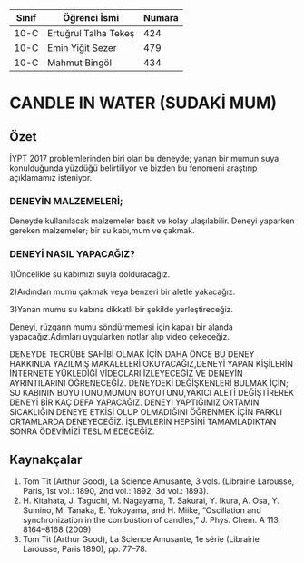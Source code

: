 



Sınıf | Öğrenci İsmi  | Numara
-------|----------------|--------
10-C   | Ertuğrul Talha Tekeş | 424
10-C   | Emin Yiğit Sezer | 479
10-C   | Mahmut Bingöl | 434

#  CANDLE IN WATER (SUDAKİ MUM)
## Özet
  İYPT 2017 problemlerinden biri olan bu deneyde; yanan bir mumun suya konulduğunda yüzdüğü belirtiliyor ve bizden bu fenomeni araştırıp açıklamamız isteniyor.

### DENEYİN MALZEMELERİ;
   Deneyde kullanılacak malzemeler basit ve kolay ulaşılabilir.
   Deneyi yaparken gereken malzemeler; bir su kabı,mum ve çakmak.

### DENEYİ NASIL YAPACAĞIZ?
  1)Öncelikle su kabımızı suyla dolduracağız.
  
  2)Ardından mumu çakmak veya benzeri bir aletle yakacağız.
  
  3)Yanan mumu su kabına dikkatli bir şekilde yerleştireceğiz.

Deneyi, rüzgarın mumu söndürmemesi için kapalı bir alanda yapacağız.Adımları uygularken notlar alıp video çekeceğiz.
 
 DENEYDE TECRÜBE SAHİBİ OLMAK İÇİN DAHA ÖNCE BU DENEY HAKKINDA YAZILMIŞ MAKALELERİ OKUYACAĞIZ,DENEYİ YAPAN KİŞİLERİN İNTERNETE YÜKLEDİĞİ VİDEOLARI İZLEYECEĞİZ VE DENEYİN AYRINTILARINI ÖĞRENECEĞİZ.
DENEYDEKİ DEĞİŞKENLERİ BULMAK İÇİN;
 SU KABININ BOYUTUNU,MUMUN BOYUTUNU,YAKICI ALETİ DEĞİŞTİREREK DENEYİ BİR KAÇ DEFA YAPACAĞIZ.
 DENEYİ YAPTIĞIMIZ ORTAMIN SICAKLIĞIN DENEYE ETKİSİ OLUP OLMADIĞINI ÖĞRENMEK İÇİN FARKLI ORTAMLARDA DENEYECEĞİZ.
 İŞLEMLERİN HEPSİNİ TAMAMLADIKTAN SONRA ÖDEVİMİZİ TESLİM EDECEĞİZ.
## Kaynakçalar  
1) Tom Tit (Arthur Good), La Science Amusante, 3 vols. (Librairie Larousse, Paris, 1st vol.: 1890, 2nd vol.: 1892, 3d vol.: 1893).
2) H. Kitahata, J. Taguchi, M. Nagayama, T. Sakurai, Y. Ikura, A. Osa, Y. Sumino, M. Tanaka, E. Yokoyama, and H. Miike, “Oscillation and synchronization in the combustion of candles,” J. Phys. Chem. A 113, 8164–8168 (2009)
3) Tom Tit (Arthur Good), La Science Amusante, 1e série (Librairie Larousse, Paris 1890), pp. 77–78.

